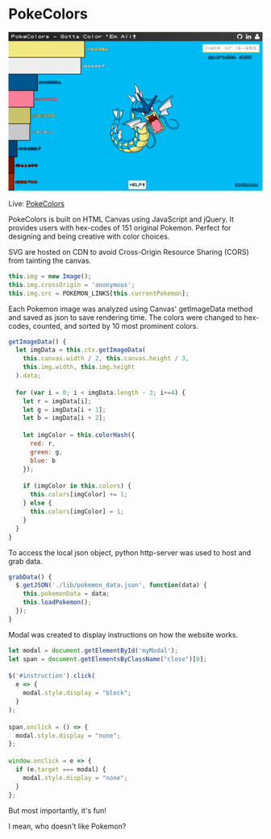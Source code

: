 # PokeColors

![view](./pc.png)

Live: [PokeColors](http://www.raymondlee.io/PokeColors)

PokeColors is built on HTML Canvas using JavaScript and jQuery. It provides users with hex-codes of 151
original Pokemon. Perfect for designing and being creative with color choices.

SVG are hosted on CDN to avoid Cross-Origin Resource Sharing (CORS) from tainting the canvas.

```JavaScript
this.img = new Image();
this.img.crossOrigin = 'anonymous';
this.img.src = POKEMON_LINKS[this.currentPokemon];
```

Each Pokemon image was analyzed using Canvas' getImageData method and saved as json to save rendering time.
The colors were changed to hex-codes, counted, and sorted by 10 most prominent colors.

```JavaScript
getImageData() {
  let imgData = this.ctx.getImageData(
    this.canvas.width / 2, this.canvas.height / 3,
    this.img.width, this.img.height
  ).data;

  for (var i = 0; i < imgData.length - 3; i+=4) {
    let r = imgData[i];
    let g = imgData[i + 1];
    let b = imgData[i + 2];

    let imgColor = this.colorHash({
      red: r,
      green: g,
      blue: b
    });

    if (imgColor in this.colors) {
      this.colors[imgColor] += 1;
    } else {
      this.colors[imgColor] = 1;
    }
  }
}
```

To access the local json object, python http-server was used to host and grab data.

```JavaScript
grabData() {
  $.getJSON('./lib/pokemon_data.json', function(data) {
    this.pokemonData = data;
    this.loadPokemon();
  });
}
```

Modal was created to display instructions on how the website works.

```JavaScript
let modal = document.getElementById('myModal');
let span = document.getElementsByClassName("close")[0];

$('#instruction').click(
  e => {
    modal.style.display = "block";
  }
);

span.onclick = () => {
  modal.style.display = "none";
};

window.onclick = e => {
  if (e.target === modal) {
    modal.style.display = "none";
  }
};
```

But most importantly, it's fun!

I mean, who doesn't like Pokemon?

